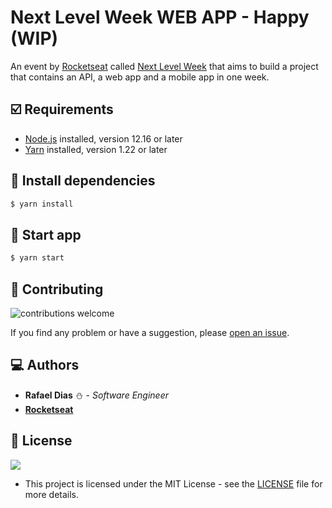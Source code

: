 # Next Level Week WEB APP - Happy (WIP)
An event by [Rocketseat](https://rocketseat.com.br/) called [Next Level Week](https://nextlevelweek.com/) that aims to build a project that contains an API, a web app and a mobile app in one week.

## :ballot_box_with_check: Requirements
* [Node.js](https://nodejs.org/) installed, version 12.16 or later
* [Yarn](https://classic.yarnpkg.com/pt-BR/docs/install/) installed, version 1.22 or later

## :scroll: Install dependencies
```sh
$ yarn install
```

## :construction: Start app
```sh
$ yarn start
```

## :wrench: Contributing
![contributions welcome](https://img.shields.io/badge/contributions-welcome-brightgreen.svg?style=flat)

If you find any problem or have a suggestion, please [open an issue](https://github.com/rafaeldias98/nlw-happy-app/issues/new).

## :computer: Authors
* **Rafael Dias** :snowman: - *Software Engineer*
* **[Rocketseat](https://rocketseat.com.br/)**

## :pencil: License
![](https://badgen.net/badge/license/MIT/black)
* This project is licensed under the MIT License - see the [LICENSE](LICENSE) file for more details.
